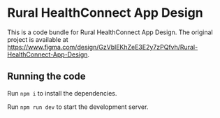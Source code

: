 
  # Rural HealthConnect App Design

  This is a code bundle for Rural HealthConnect App Design. The original project is available at https://www.figma.com/design/GzVblEKhZeE3E2y7zPQfvh/Rural-HealthConnect-App-Design.

  ## Running the code

  Run `npm i` to install the dependencies.

  Run `npm run dev` to start the development server.
  
